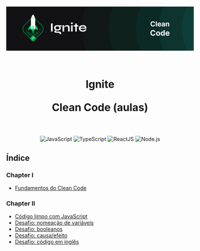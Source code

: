<p align="center">
  <img src=".github/capa-ignite-clean-code.png" alt="Ignite Clean Code">
</p>

<br>

<h1 align="center">
  Ignite

  <br>

  Clean Code (aulas)
</h1>

<br>

<p align="center">
  <img src="https://img.shields.io/badge/JavaScript-323330?style=for-the-badge&logo=javascript&logoColor=F7DF1E" alt="JavaScript">
  <img src="https://img.shields.io/badge/TypeScript-007ACC?style=for-the-badge&logo=typescript&logoColor=white" alt="TypeScript">
  <img src="https://img.shields.io/badge/React-20232A?style=for-the-badge&logo=react&logoColor=61DAFB" alt="ReactJS">
  <img src="https://img.shields.io/badge/Node.js-339933?style=for-the-badge&logo=nodedotjs&logoColor=white" alt="Node.js">
</p>

## Índice

### Chapter I
  - [Fundamentos do Clean Code](01-fundamentos)

### Chapter II
  - [Código limpo com JavaScript](02-codigo-limpo-javascript)
  - [Desafio: nomeação de variáveis](05-desafios/01-nomeacao-variaveis)
  - [Desafio: booleanos](05-desafios/02-booleanos)
  - [Desafio: causa/efeito](05-desafios/03-causa-efeito)
  - [Desafio: código em inglês](05-desafios/04-codigo-ingles/)
